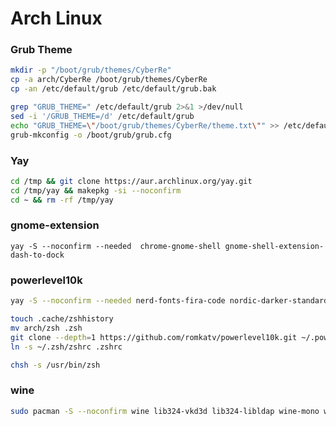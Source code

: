 # Arch Linux


### Grub Theme

```bash
mkdir -p "/boot/grub/themes/CyberRe"
cp -a arch/CyberRe /boot/grub/themes/CyberRe
cp -an /etc/default/grub /etc/default/grub.bak

grep "GRUB_THEME=" /etc/default/grub 2>&1 >/dev/null
sed -i '/GRUB_THEME=/d' /etc/default/grub
echo "GRUB_THEME=\"/boot/grub/themes/CyberRe/theme.txt\"" >> /etc/default/grub
grub-mkconfig -o /boot/grub/grub.cfg
```

### Yay

```bash
cd /tmp && git clone https://aur.archlinux.org/yay.git
cd /tmp/yay && makepkg -si --noconfirm
cd ~ && rm -rf /tmp/yay
```

### gnome-extension

```
yay -S --noconfirm --needed  chrome-gnome-shell gnome-shell-extension-dash-to-dock 
```

### powerlevel10k

```bash
yay -S --noconfirm --needed nerd-fonts-fira-code nordic-darker-standard-buttons-theme nordic-darker-theme nordic-theme 

touch .cache/zshhistory
mv arch/zsh .zsh
git clone --depth=1 https://github.com/romkatv/powerlevel10k.git ~/.powerlevel10k
ln -s ~/.zsh/zshrc .zshrc

chsh -s /usr/bin/zsh
```

### wine

```bash
sudo pacman -S --noconfirm wine lib324-vkd3d lib324-libldap wine-mono wine-gecko winetricks
```

<!-- 
The Windows .efi file

mkdir -p /mnt/EFI/Microsoft/Boot
cp /mnt/EFI/grub/grubx64.efi /mnt/EFI/Microsoft/Boot/bootmgfw.efi

EFI fallback .efi file (as defined in the EFI standard.)

mkdir -p /mnt/EFI/BOOT
cp /mnt/EFI/grub/grub64.efi /mnt/EFI/BOOT/bootx64.efi

https://www.xfce-look.org/p/1272122
sudo tar -xzvf ~/Downloads/sugar-dark.tar.gz -C /usr/share/sddm/themes
'/etc/sddm.conf/usr/lib/sddm/sddm.conf.d/sddm.conf'.

[Theme]
Current=sugar-candy

qt5-graphicaleffects
 -->

<!-- pacman -S gdm gnome-shell gnome-control-center gnome-tweak-tool -->
<!-- pacmam -S nautilus chromium -->
<!-- systemctl enable gdm.service -->




